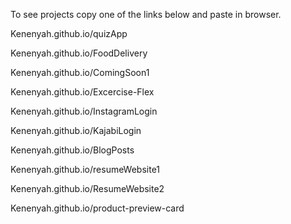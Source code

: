 To see projects copy one of the links below and paste in browser.

Kenenyah.github.io/quizApp

Kenenyah.github.io/FoodDelivery

Kenenyah.github.io/ComingSoon1

Kenenyah.github.io/Excercise-Flex

Kenenyah.github.io/InstagramLogin

Kenenyah.github.io/KajabiLogin

Kenenyah.github.io/BlogPosts

Kenenyah.github.io/resumeWebsite1

Kenenyah.github.io/ResumeWebsite2

Kenenyah.github.io/product-preview-card
